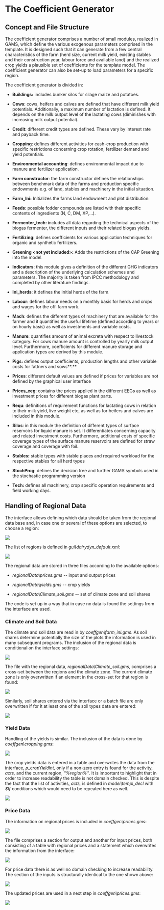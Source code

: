 # The Coefficient Generator


## Concept and File Structure

The coefficient generator comprises a number of small modules, realized
in GAMS, which define the various exogenous parameters comprised in the
template. It is designed such that it can generate from a few central
characteristics of the farm (herd size, current milk yield, existing
stables and their construction year, labour force and available land)
and the realized crop yields a plausible set of coefficients for the
template model. The coefficient generator can also be set-up to load
parameters for a specific region.

The coefficient generator is divided in:

-   **Buildings:** includes bunker silos for silage maize and
    potatoes.

-   **Cows**: cows, heifers and calves are defined that have different
    milk yield potentials. Additionally, a maximum number of lactation
    is defined. It depends on the milk output level of the lactating
    cows (diminishes with increasing milk output potential).

-   **Credit**: different credit types are defined. These vary by
    interest rate and payback time.

-   **Cropping**: defines different activities for cash-crop production
    with specific restrictions concerning crop rotation, fertilizer
    demand and yield potentials.

-   **Environmental accounting**: defines environmental impact due to
    manure and fertilizer application.

-   **Farm constructor**: the farm constructor defines the relationships
    between benchmark data of the farms and production specific
    endowments e.g. of land, stables and machinery in the initial
    situation.

-   **Farm\_Ini:** Initializes the farms land endowment and plot
    distribution

-   **Feeds**: possible fodder compounds are listed with their specific
    contents of ingredients (N, C, DM, XP,\...).

-   **Fermenter\_tech: i**ncludes all data regarding the technical
    aspects of the biogas fermenter, the different inputs and their
    related biogas yields.

-   **Fertilizing**: defines coefficients for various application
    techniques for organic and synthetic fertilizers.

-   **Greening \<not yet included\>:** Adds the restrictions of the CAP
    Greening into the model.

-   **Indicators**: this module gives a definition of the different GHG
    indicators and a description of the underlying calculation schemes
    and parameters. The majority is taken from IPCC methodology and
    completed by other literature findings.

-   **Ini\_herds**: it defines the initial herds of the farm.

-   **Labour**: defines labour needs on a monthly basis for herds and
    crops and wages for the off-farm work.

-   **Mach**: defines the different types of machinery that are
    available for the farmer and it quantifies the useful lifetime
    (defined according to years or on hourly basis) as well as
    investments and variable costs.

-   **Manure**: quantifies amount of animal excreta with respect to
    livestock category. For cows manure amount is controlled by yearly
    milk output level. Furthermore, coefficients for different manure
    storage and application types are derived by this module.

-   **Pigs:** defines output coefficients, production lengths and other
    variable costs for fattners and sows**.**

-   **Prices**: different default values are defined if prices for
    variables are not defined by the graphical user interface

-   **Prices\_eeg**: contains the prices applied in the different EEGs
    as well as investment prices for different biogas plant parts.

-   **Requ**: definitions of requirement functions for lactating cows in
    relation to their milk yield, live weight etc, as well as for
    heifers and calves are included in this module.

-   **Silos**: in this module the definition of different types of
    surface reservoirs for liquid manure is set. It differentiates
    concerning capacity and related investment costs. Furthermore,
    additional costs of specific coverage types of the surface manure
    reservoirs are defined for straw coverage and coverage with foil.

-   **Stables:** stable types with stable places and required workload
    for the respective stables for all herd types

-   **StochProg**: defines the decision tree and further GAMS symbols
    used in the stochastic programming version

-   **Tech:** defines all machinery, crop specific operation
    requirements and field working days.

## Handling of Regional Data


The interface allows defining which data should be taken from the
regional data base and, in case one or several of these options are
selected, to choose a region:

![](../media/image225.png)

The list of regions is defined in *gui\\dairydyn\_default.xml*:

![](../media/image226.png)

The regional data are stored in three files according to the available
options:

-   *regionalData\\prices.gms* -- input and output prices

-   *regionalData\\yields.gms* -- crop yields

-   *regionalData\\Climate\_soil.gms* -- set of climate zone and soil
    shares

The code is set up in a way that in case no data is found the settings
from the interface are used.

### Climate and Soil Data

The climate and soil data are read in by *coeffgen\\farm\_ini.gms*. As
soil shares determine potentially the size of the plots the information
is used in many subsequent programs. The inclusion of the regional data
is conditional on the interface settings:

![](../media/image227.png)

The file with the regional data, *regionalData\\Climate\_soil.gms*,
comprises a cross-set between the regions and the climate zone. The
current climate zone is only overwritten if an element in the cross-set
for that region is found:

![](../media/image228.png)

Similarly, soil shares entered via the interface or a batch file are
only overwritten if for it at least one of the soil types data are
entered:

![](../media/image229.png)

### Yield Data

Handling of the yields is similar. The inclusion of the data is done by
*coeffgen\\cropping.gms*:

![](../media/image230.png)

The crop yields data is entered in a table and overwrites the data from
the interface, *p\_cropYieldInt,* only if a non-zero entry is found for
the activity, *acts,* and the current region, *"%region%"*. It is
important to highlight that in order to increase readability the table
is not domain checked. This is despite the fact that the list of
activities, *acts,* is defined in *model\\templ\_decl* with *\$If*
conditions which would need to be repeated here as well.

![](../media/image231.png)

### Price Data

The information on regional prices is included in
*coeffgen\\prices.gms*:

![](../media/image232.png)

The file comprises a section for output and another for input prices,
both consisting of a table with regional prices and a statement which
overwrites the information from the interface:

![](../media/image233.png)

For price data there is as well no domain checking to increase
readability. The section of the inputs is structurally identical to the
one shown above:

![](../media/image234.png)

The updated prices are used in a next step in *coeffgen\\prices.gms*:

![](../media/image235.png)
